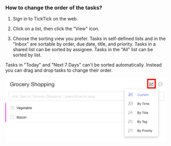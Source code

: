 ### How to change the order of the tasks?

1. Sign in to TickTick on the web.

2. Click on a list, then click the "View" icon.

3. Choose the sorting view you prefer. Tasks in self-defined lists and in the "Inbox" are sortable by order, due date, title, and priority. Tasks in a shared list can be sorted by assignee. Tasks in the "All" list can be sorted by list.

Tasks in "Today" and "Next 7 Days" can't be sorted automatically. Instead you can drag and drop tasks to change their order.

![](../../images/ticktick-web-version/task/Screen%20Shot%202018-05-25%20at%202.51.40%20PM.png)

